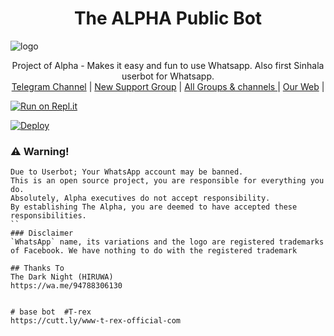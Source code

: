 <h1 align="center"><b>  The ALPHA Public Bot  </b></h1>

![logo](https://telegra.ph/file/c4f4d62acfce433ed3f5e.jpg)




<p align="center">
    Project of Alpha - Makes it easy and fun to use Whatsapp. Also first Sinhala userbot for Whatsapp.
    <br>
        <a href="https://t.me/Alphabot123">Telegram Channel</a> |
        <a href="https://chat.whatsapp.com/HnRnoj6HBrK32LW0EG3JxE">New Support Group</a> |
        <a href="https://t.me/allgrpct">All Groups & channels </a> |
        <a href="">Our  Web</a> |
    <br>
</p>

[![Run on Repl.it](https://repl.it/badge/github/quiec/whatsAlfa)](https://replit.com/@CTBOT/Alpha-QR?v=1)

[![Deploy](https://www.herokucdn.com/deploy/button.svg)](https://heroku.com/deploy?template=https://github.com/AchiyaCT/Alpha)



### ⚠️ Warning! 
```
Due to Userbot; Your WhatsApp account may be banned.
This is an open source project, you are responsible for everything you do. 
Absolutely, Alpha executives do not accept responsibility.
By establishing The Alpha, you are deemed to have accepted these responsibilities.
``
### Disclaimer
`WhatsApp` name, its variations and the logo are registered trademarks of Facebook. We have nothing to do with the registered trademark

## Thanks To
The Dark Night (HIRUWA) 
https://wa.me/94788306130


# base bot  #T-rex
https://cutt.ly/www-t-rex-official-com



